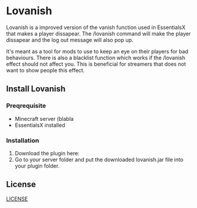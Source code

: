 # Lovanish

Lovanish is a improved version of the vanish function used in EssentialsX that makes a player dissapear.
The /lovanish command will make the player dissapear and the log out message will also pop up.

It's meant as a tool for mods to use to keep an eye on their players for bad behaviours.
There is also a blacklist function which works if the /lovanish effect should not affect you.
This is beneficial for streamers that does not want to show people this effect.

## Install Lovanish

### Preqrequisite

- Minecraft server (blabla
- EssentialsX installed

### Installation

1. Download the plugin here: 
2. Go to your server folder and put the downloaded lovanish.jar file into your plugin folder.

## License

[LICENSE](https://github.com/thecaptainfluffy/lovanish/blob/main/LICENSE)
